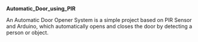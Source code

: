 **Automatic_Door_using_PIR**

An Automatic Door Opener System is a simple project based on PIR Sensor and Arduino, which automatically opens and closes the door by detecting a person or object.
